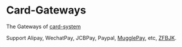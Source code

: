 # Card-Gateways

The Gateways of [card-system](https://github.com/Tai7sy/card-system)

Support Alipay, WechatPay, JCBPay, Paypal, [MugglePay](https://github.com/Tai7sy/card-gateway/tree/master/Pay/MugglePay), etc, [ZFBJK](http://www.zfbjk.com/show.asp?g=2&id=37214).
